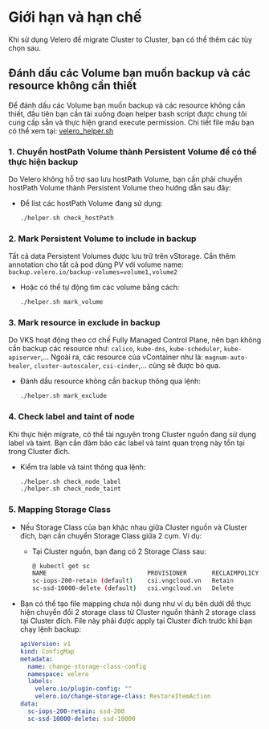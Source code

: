 # Giới hạn và hạn chế

Khi sử dụng Velero để migrate Cluster to Cluster, bạn có thể thêm các tùy chọn sau.

## Đánh dấu các Volume bạn muốn backup và các resource không cần thiết

Để đánh dấu các Volume bạn muốn backup và các resource không cần thiết, đầu tiên bạn cần tài xuống đoạn helper bash script được chung tôi cung cấp sẵn và thực hiện grand execute permission. Chi tiết file mấu bạn có thể xem tại: [velero\_helper.sh](https://raw.githubusercontent.com/vngcloud/velero/main/velero_helper.sh)

### 1. Chuyển hostPath Volume thành Persistent Volume để có thể thực hiện backup

Do Velero không hỗ trợ sao lưu hostPath Volume, bạn cần phải chuyển hostPath Volume thành Persistent Volume theo hướng dẫn sau đây:

*   Để list các hostPath Volume đang sử dụng:

    ```bash
    ./helper.sh check_hostPath
    ```

### 2. Mark Persistent Volume to include in backup

Tất cả data Persistent Volumes được lưu trữ trên vStorage. Cần thêm annotation cho tất cả pod dùng PV với volume name: `backup.velero.io/backup-volumes=volume1,volume2`

*   Hoặc có thể tự động tìm các volume bằng cách:

    ```bash
    ./helper.sh mark_volume
    ```

### 3. Mark resource in exclude in backup

Do VKS hoạt động theo cơ chế Fully Managed Control Plane, nên bạn không cần backup các resource như: `calico`, `kube-dns`, `kube-scheduler`, `kube-apiserver`,... Ngoài ra, các resource của vContainer như là: `magnum-auto-healer`, `cluster-autoscaler`, `csi-cinder`,... cũng sẽ được bỏ qua.

*   Đánh dầu resource không cần backup thông qua lệnh:

    ```bash
    ./helper.sh mark_exclude
    ```

### 4. Check label and taint of node

Khi thực hiện migrate, có thể tài nguyên trong Cluster nguồn đang sử dụng label và taint. Bạn cần đảm bảo các label và taint quan trọng này tồn tại trong Cluster đích.

*   Kiểm tra lable và taint thông qua lệnh:

    ```bash
    ./helper.sh check_node_label
    ./helper.sh check_node_taint
    ```

### 5. Mapping Storage Class

* Nếu Storage Class của bạn khác nhau giữa Cluster nguồn và Cluster đích, bạn cần chuyển Storage Class giữa 2 cụm. Ví dụ:
  *   Tại Cluster nguồn, bạn đang có 2 Storage Class sau:

      ```bash
      @ kubectl get sc
      NAME                            PROVISIONER       RECLAIMPOLICY   VOLUMEBINDINGMODE   ALLOWVOLUMEEXPANSION   AGE
      sc-iops-200-retain (default)    csi.vngcloud.vn   Retain          Immediate           true                   81s
      sc-ssd-10000-delete (default)   csi.vngcloud.vn   Delete          Immediate           true                   14d
      ```
*   Bạn có thể tạo file mapping chưa nội dung như ví dụ bên dưới để thực hiện chuyển đổi 2 storage class từ Cluster nguồn thành 2 storage class tại Cluster đích. File này phải được apply tại Cluster đích trước khi bạn chạy lệnh backup:

    ```yaml
    apiVersion: v1
    kind: ConfigMap
    metadata:
      name: change-storage-class-config
      namespace: velero
      labels:
        velero.io/plugin-config: ""
        velero.io/change-storage-class: RestoreItemAction
    data:
      sc-iops-200-retain: ssd-200
      sc-ssd-10000-delete: ssd-10000
    ```
